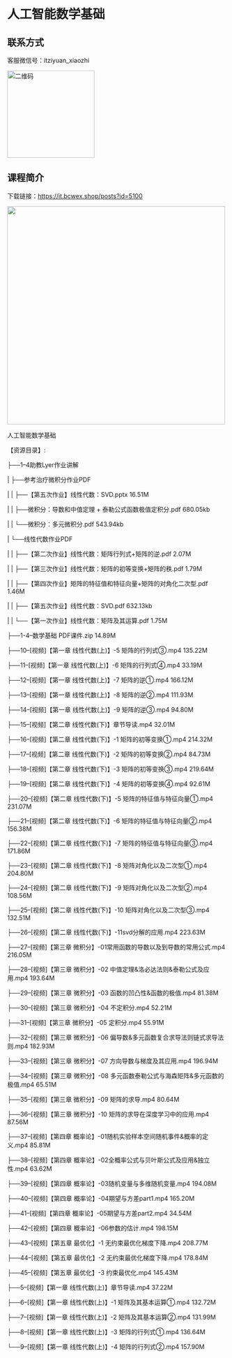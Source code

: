 # 人工智能数学基础

## 联系方式

客服微信号：itziyuan_xiaozhi

<img src="https://ziyuanyun.oss-cn-guangzhou.aliyuncs.com/common/20240614073449/666b82192834a.jpg" width="200" height="200" alt="二维码">

## 课程简介

下载链接：https://it.bcwex.shop/posts?id=5100

<img src="https://ziyuanyun.oss-cn-guangzhou.aliyuncs.com/yun/20241201155604/674c169471fc8.jpg" width="500" alt="">

  人工智能数学基础



 【资源目录】:

 ├──1–4助教Lyer作业讲解

 | ├──参考治疗微积分作业PDF

 | | ├──【第五次作业】线性代数：SVD.pptx 16.51M

 | | ├──微积分：导数和中值定理 + 泰勒公式函数极值定积分.pdf 680.05kb

 | | └──微积分：多元微积分.pdf 543.94kb

 | └──线性代数作业PDF

 | | ├──【第二次作业】线性代数：矩阵行列式+矩阵的逆.pdf 2.07M

 | | ├──【第三次作业】线性代数：矩阵的初等变换+矩阵的秩.pdf 1.79M

 | | ├──【第四次作业】矩阵的特征值和特征向量+矩阵的对角化二次型.pdf 1.46M

 | | ├──【第五次作业】线性代数：SVD.pdf 632.13kb

 | | └──【第一次作业】线性代数：矩阵及其运算.pdf 1.75M

 ├──1-4–数学基础 PDF课件.zip 14.89M

 ├──10–[视频]【第一章 线性代数(上)】-5 矩阵的行列式③.mp4 135.22M

 ├──11–[视频]【第一章 线性代数(上)】-6 矩阵的行列式④.mp4 33.19M

 ├──12–[视频]【第一章 线性代数(上)】-7 矩阵的逆①.mp4 166.12M

 ├──13–[视频]【第一章 线性代数(上)】-8 矩阵的逆②.mp4 111.93M

 ├──14–[视频]【第一章 线性代数(上)】-9 矩阵的逆③.mp4 94.80M

 ├──15–[视频]【第二章 线性代数(下)】章节导读.mp4 32.01M

 ├──16–[视频]【第二章 线性代数(下)】-1 矩阵的初等变换①.mp4 214.32M

 ├──17–[视频]【第二章 线性代数(下)】-2 矩阵的初等变换②.mp4 84.73M

 ├──18–[视频]【第二章 线性代数(下)】-3 矩阵的初等变换③.mp4 219.64M

 ├──19–[视频]【第二章 线性代数(下)】-4 矩阵的初等变换④.mp4 92.61M

 ├──20–[视频]【第二章 线性代数(下)】-5 矩阵的特征值与特征向量①.mp4 231.07M

 ├──21–[视频]【第二章 线性代数(下)】-6 矩阵的特征值与特征向量②.mp4 156.38M

 ├──22–[视频]【第二章 线性代数(下)】-7 矩阵的特征值与特征向量③.mp4 171.86M

 ├──23–[视频]【第二章 线性代数(下)】-8 矩阵对角化以及二次型①.mp4 204.80M

 ├──24–[视频]【第二章 线性代数(下)】-9 矩阵对角化以及二次型②.mp4 108.56M

 ├──25–[视频]【第二章 线性代数(下)】-10 矩阵对角化以及二次型③.mp4 132.51M

 ├──26–[视频]【第二章 线性代数(下)】-11svd分解的应用.mp4 223.63M

 ├──27–[视频]【第三章 微积分】-01常用函数的导数以及到导数的常用公式.mp4 216.05M

 ├──28–[视频]【第三章 微积分】-02 中值定理&amp;洛必达法则&amp;泰勒公式及应用.mp4 193.64M

 ├──29–[视频]【第三章 微积分】-03 函数的凹凸性&amp;函数的极值.mp4 81.38M

 ├──30–[视频]【第三章 微积分】-04 不定积分.mp4 52.21M

 ├──31–[视频]【第三章 微积分】-05 定积分.mp4 55.91M

 ├──32–[视频]【第三章 微积分】-06 偏导数&amp;多元函数复合求导法则链式求导法则.mp4 182.93M

 ├──33–[视频]【第三章 微积分】-07 方向导数与梯度及其应用.mp4 196.94M

 ├──34–[视频]【第三章 微积分】-08 多元函数泰勒公式与海森矩阵&amp;多元函数的极值.mp4 65.51M

 ├──35–[视频]【第三章 微积分】-09 矩阵的求导.mp4 80.64M

 ├──36–[视频]【第三章 微积分】-10 矩阵的求导在深度学习中的应用.mp4 87.56M

 ├──37–[视频]【第四章 概率论】-01随机实验样本空间随机事件&amp;概率的定义.mp4 85.81M

 ├──38–[视频]【第四章 概率论】-02全概率公式与贝叶斯公式及应用&amp;独立性.mp4 63.62M

 ├──39–[视频]【第四章 概率论】-03随机变量与多维随机变量.mp4 194.08M

 ├──40–[视频]【第四章 概率论】-04期望与方差part1.mp4 165.20M

 ├──41–[视频]【第四章 概率论】-05期望与方差part2.mp4 34.54M

 ├──42–[视频]【第四章 概率论】-06参数的估计.mp4 198.15M

 ├──43–[视频]【第五章 最优化】-1 无约束最优化梯度下降.mp4 208.77M

 ├──44–[视频]【第五章 最优化】-2 无约束最优化梯度下降.mp4 178.84M

 ├──45–[视频]【第五章 最优化】-3 约束最优化.mp4 145.43M

 ├──5–[视频]【第一章 线性代数(上)】章节导读.mp4 37.22M

 ├──6–[视频]【第一章 线性代数(上)】-1 矩阵及其基本运算①.mp4 132.72M

 ├──7–[视频]【第一章 线性代数(上)】-2 矩阵及其基本运算②.mp4 131.99M

 ├──8–[视频]【第一章 线性代数(上)】-3 矩阵的行列式①.mp4 136.64M

 └──9–[视频]【第一章 线性代数(上)】-4 矩阵的行列式②.mp4 157.90M

  